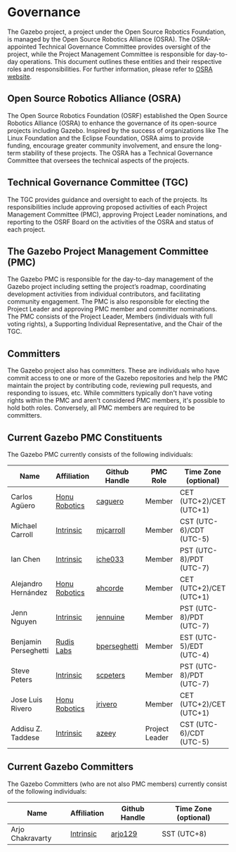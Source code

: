 # Governance

The Gazebo project, a project under the Open Source Robotics Foundation, is
managed by the Open Source Robotics Alliance (OSRA). The OSRA-appointed
Technical Governance Committee provides oversight of the project, while the
Project Management Committee is responsible for day-to-day operations. This
document outlines these entities and their respective roles and
responsibilities. For further information, please refer to
[OSRA website](https://osralliance.org/how-it-works/).

## Open Source Robotics Alliance (OSRA)

The Open Source Robotics Foundation (OSRF) established the Open Source Robotics
Alliance (OSRA) to enhance the governance of its open-source projects including
Gazebo. Inspired by the success of organizations like The Linux Foundation and
the Eclipse Foundation, OSRA aims to provide funding, encourage greater
community involvement, and ensure the long-term stability of these projects. The
OSRA has a Technical Governance Committee that oversees the technical aspects of
the projects.

## Technical Governance Committee (TGC)

The TGC provides guidance and oversight to each of the projects. Its
responsibilities include approving proposed activities of each Project
Management Committee (PMC), approving Project Leader nominations, and reporting
to the OSRF Board on the activities of the OSRA and status of each project.

## The Gazebo Project Management Committee (PMC)

The Gazebo PMC is responsible for the day-to-day management of the Gazebo
project including setting the project’s roadmap, coordinating development
activities from individual contributors, and facilitating community engagement.
The PMC is also responsible for electing the Project Leader and approving PMC
member and committer nominations. The PMC consists of the Project Leader,
Members (individuals with full voting rights), a Supporting Individual
Representative, and the Chair of the TGC.

## Committers

The Gazebo project also has committers. These are individuals who have commit
access to one or more of the Gazebo repositories and help the PMC maintain the
project by contributing code, reviewing pull requests, and responding to issues,
etc. While committers typically don't have voting rights within the PMC and
aren't considered PMC members, it's possible to hold both roles. Conversely, all
PMC members are required to be committers.

## Current Gazebo PMC Constituents

The Gazebo PMC currently consists of the following individuals:

<!-- Alphabetized by last name -->

| Name                 | Affiliation                                    | Github Handle                                   | PMC Role       | Time Zone (optional)    |
| -------------------- | ---------------------------------------------- | ----------------------------------------------- | -------------- | ----------------------- |
| Carlos Agüero        | [Honu Robotics](https://www.honurobotics.com/) | [caguero](https://github.com/caguero)           | Member         | CET (UTC+2)/CET (UTC+1) |
| Michael Carroll      | [Intrinsic](https://www.intrinsic.ai/)         | [mjcarroll](https://github.com/mjcarroll)       | Member         | CST (UTC-6)/CDT (UTC-5) | 
| Ian Chen             | [Intrinsic](https://www.intrinsic.ai/)         | [iche033](https://github.com/iche033)           | Member         | PST (UTC-8)/PDT (UTC-7) |
| Alejandro Hernández  | [Honu Robotics](https://www.honurobotics.com/) | [ahcorde](https://github.com/ahcorde)           | Member         | CET (UTC+2)/CET (UTC+1) |
| Jenn Nguyen          | [Intrinsic](https://www.intrinsic.ai/)         | [jennuine](https://github.com/jennuine)         | Member         | PST (UTC-8)/PDT (UTC-7) |
| Benjamin Perseghetti | [Rudis Labs](https://github.com/rudislabs)     | [bperseghetti](https://github.com/bperseghetti) | Member         | EST (UTC-5)/EDT (UTC-4) |
| Steve Peters         | [Intrinsic](https://www.intrinsic.ai/)         | [scpeters](https://github.com/scpeters)         | Member         | PST (UTC-8)/PDT (UTC-7) |
| Jose Luis Rivero     | [Honu Robotics](https://www.honurobotics.com/) | [jrivero](https://github.com/j-rivero)          | Member         | CET (UTC+2)/CET (UTC+1) |
| Addisu Z. Taddese    | [Intrinsic](https://www.intrinsic.ai/)         | [azeey](https://github.com/azeey)               | Project Leader | CST (UTC-6)/CDT (UTC-5) |


## Current Gazebo Committers

The Gazebo Committers (who are not also PMC members) currently consist of the
following individuals:

<!-- Alphabetized by last name -->

| Name                | Affiliation                                    | Github Handle                         | Time Zone (optional)    |
| ----------------    | --------------------------------------         | ------------------------------------- | --------------------    |
| Arjo Chakravarty    | [Intrinsic](https://www.intrinsic.ai/)         | [arjo129](https://github.com/arjo129) | SST (UTC+8)             |
